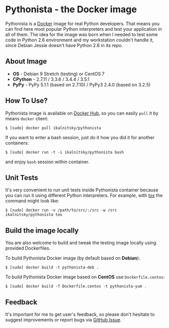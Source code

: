 Pythonista - the Docker image
=============================

Pythonista is a [Docker] image for real Python developers. That means
you can find here most popular Python interpreters and test your
application in all of them. The idea for the image was born when I needed
to test some code in Python 2.6 environment and my workstation couldn't
handle it, since Debian Jessie doesn't have Python 2.6 in its repo.

[Docker]: https://docker.com/


About Image
-----------

* **OS** - Debian 9 Stretch (testing) or CentOS 7
* **CPython** - 2.7.11 / 3.3.6 / 3.4.4 / 3.5.1
* **PyPy** - PyPy 5.1.1 (based on 2.7.10) / PyPy3 2.4.0 (based on 3.2.5)


How To Use?
-----------

Pythonista image is available on [Docker Hub], so you can easily `pull`
it by means `docker` client:

    $ [sudo] docker pull ikalnitsky/pythonista

If you want to enter a bash session, just do it how you did it for
another containers:

    $ [sudo] docker run -t -i ikalnitsky/pythonista bash

and enjoy `bash` session within container.

[Docker Hub]: https://hub.docker.com/


Unit Tests
----------

It's very convenient to run unit tests inside Pythonista container because
you can run it using different Python interpreters. For example, with [tox]
the command might look like:

    $ [sudo] docker run -v /path/to/src/:/src -w /src ikalnitsky/pythonista tox

[tox]: https://tox.readthedocs.org/


Build the image locally
-----------------------

You are also welcome to build and tweak the testing image locally using
provided Dockerfiles.

To build Pythonista Docker image (by default based on **Debian**):

    $ [sudo] docker build -t pythonista-deb .

To build Pythonista Docker image based on **CentOS** use `Dockerfile.centos`:

    $ [sudo] docker build -f Dockerfile.centos -t pythonista-yum .


Feedback
--------

It's important for me to get user's feedback, so please don't hesitate
to suggest improvements or report bugs via [GitHub Issue].

[GitHub Issue]: https://github.com/ikalnitsky/pythonista/issues
